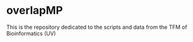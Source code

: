 # overlapMP
This is the repository dedicated to the scripts and data from the TFM of Bioinformatics (UV)
